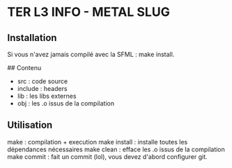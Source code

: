# TER L3 INFO - METAL SLUG

## Installation

Si vous n'avez jamais compilé avec la SFML : make install.

## Contenu

* src : code source
* include : headers
* lib : les libs externes
* obj : les .o issus de la compilation

## Utilisation

make : compilation + execution
make install : installe toutes les dépendances nécessaires
make clean : efface les .o issus de la compilation
make commit : fait un commit (lol), vous devez d'abord configurer git.